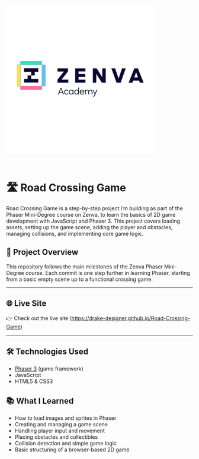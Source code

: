 ![image](assets/logo-zenva.png)

<br>

# 🛣️ Road Crossing Game

Road Crossing Game is a step-by-step project I’m building as part of the Phaser Mini-Degree course on Zenva, to learn the basics of 2D game development with JavaScript and Phaser 3.
This project covers loading assets, setting up the game scene, adding the player and obstacles, managing collisions, and implementing core game logic.

## 📌 Project Overview

This repository follows the main milestones of the Zenva Phaser Mini-Degree course.
Each commit is one step further in learning Phaser, starting from a basic empty scene up to a functional crossing game.

---

## 🌐 Live Site

👉 Check out the live site (https://drake-designer.github.io/Road-Crossing-Game)

---

## 🛠️ Technologies Used

- [Phaser 3](https://phaser.io/) (game framework)
- JavaScript
- HTML5 & CSS3

## 📚 What I Learned

- How to load images and sprites in Phaser
- Creating and managing a game scene
- Handling player input and movement
- Placing obstacles and collectibles
- Collision detection and simple game logic
- Basic structuring of a browser-based 2D game
